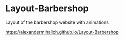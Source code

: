 # Layout-Barbershop

Layout of the barbershop website with animations

https://alexandermihalich.github.io/Layout-Barbershop
